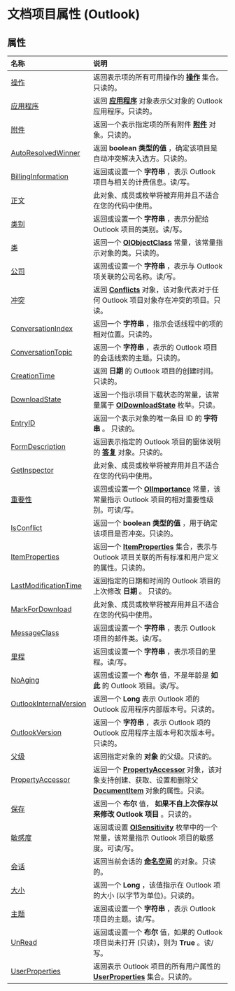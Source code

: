 
# 文档项目属性 (Outlook)

## 属性



|**名称**|**说明**|
|:-----|:-----|
|[操作](55ba5eb9-ddd4-7fa0-e807-7ddd97e5ef05.md)|返回表示项的所有可用操作的 **[操作](b0903aa4-9b75-5311-d0a5-5ff4a5e29c79.md)** 集合。只读的。|
|[应用程序](115b303f-a46f-2967-012b-401a7cac33cb.md)|返回 **[应用程序](797003e7-ecd1-eccb-eaaf-32d6ddde8348.md)** 对象表示父对象的 Outlook 应用程序。只读的。|
|[附件](d6214f5c-3675-08eb-6898-e34d76b6fe21.md)|返回一个表示指定项的所有附件 **[附件](4cc96a5f-a822-8ad5-6f61-e996bee8ba22.md)** 对象。只读的。|
|[AutoResolvedWinner](739626cb-1d31-4f3f-c672-686a49657f9a.md)|返回 **boolean 类型的值** ，确定该项目是自动冲突解决入选方。只读的。|
|[BillingInformation](5e5e6fa5-dbe6-55e0-d424-87b7068743ac.md)|返回或设置一个 **字符串** ，表示 Outlook 项目与相关的计费信息。读/写。|
|[正文](51b43935-2674-6bae-2e30-be21b22a1353.md)|此对象、成员或枚举将被弃用并且不适合在您的代码中使用。 |
|[类别](2aa3df17-39f4-6e9c-a32d-5491d17dcb8e.md)|返回或设置一个 **字符串** ，表示分配给 Outlook 项目的类别。读/写。|
|[类](68d7706f-2ce2-ccce-5a52-af12c888fe2d.md)|返回一个 **[OlObjectClass](33d724b3-df3c-2a7f-a80f-93b66d96f588.md)** 常量，该常量指示对象的类。只读的。|
|[公司](0087f608-61cf-39b4-47cf-6b002aab6466.md)|返回或设置一个 **字符串** ，表示与 Outlook 项关联的公司名称。读/写。|
|[冲突](1a6f9384-bc75-9079-d9ca-affbadc21855.md)|返回  **[Conflicts](c4e1c060-519a-a6d1-8fb2-c7dfa1e3e66f.md)** 对象，该对象代表对于任何 Outlook 项目对象存在冲突的项目。只读。|
|[ConversationIndex](4ba95610-45e9-9830-7c15-9a31197c8d3d.md)|返回一个 **字符串** ，指示会话线程中的项的相对位置。只读的。|
|[ConversationTopic](4a2e2904-1499-50e7-fd18-c29e7810e4ab.md)|返回一个 **字符串** ，表示的 Outlook 项目的会话线索的主题。只读的。|
|[CreationTime](83269f49-59a7-d3e0-932e-5ca697977614.md)|返回 **日期** 的 Outlook 项目的创建时间。只读的。|
|[DownloadState](d8ffb22f-c977-3cb5-edfb-793748a6dde6.md)|返回一个指示项目下载状态的常量，该常量属于  **[OlDownloadState](ff5e00db-ad06-ddf1-6e3a-536c0ae4ef34.md)** 枚举。只读。|
|[EntryID](43316dca-8ef0-2c1e-284e-c1ba4932cc0f.md)|返回一个表示对象的唯一条目 ID 的 **字符串** 。 只读的。|
|[FormDescription](d86f50bf-3c9e-c81f-93b5-f6c888f7ee38.md)|返回表示指定的 Outlook 项目的窗体说明的 **[答复](c88f92c4-4cac-84b3-6118-1150d42d7cff.md)** 对象。只读的。|
|[GetInspector](7e1e27a9-8235-5289-a92d-33ed66137343.md)|此对象、成员或枚举将被弃用并且不适合在您的代码中使用。 |
|[重要性](2d0364bc-89b9-a296-cb0b-3d048801ef26.md)|返回或设置一个  **[OlImportance](71e04f9a-fab6-153f-b046-11f7ec50e8e4.md)** 常量，该常量指示 Outlook 项目的相对重要性级别。可读/写。|
|[IsConflict](63d799ea-ceb6-b070-16a6-629ee3ef2346.md)|返回一个 **boolean 类型的值** ，用于确定该项目是否冲突。只读的。|
|[ItemProperties](33d37d27-e35a-2855-d3f8-167ff3dbd8da.md)|返回一个 **[ItemProperties](34a110ed-6617-72da-1e98-a9773c705b40.md)** 集合，表示与 Outlook 项目关联的所有标准和用户定义的属性。只读的。|
|[LastModificationTime](fa538cad-d82e-8e4f-5884-4bdc2505b3b6.md)|返回指定的日期和时间的 Outlook 项目的上次修改 **日期** 。 只读的。|
|[MarkForDownload](df0bbb89-0fb9-b536-aa8f-1ab074578b3e.md)|此对象、成员或枚举将被弃用并且不适合在您的代码中使用。 |
|[MessageClass](635ba15e-cacc-4e3e-0824-8ca4dfca2a82.md)|返回或设置一个 **字符串** ，表示 Outlook 项目的邮件类。读/写。|
|[里程](d8c24cd6-2c1d-1785-5403-b3230227a439.md)|返回或设置一个 **字符串** ，表示项目的里程。读/写。|
|[NoAging](33d66a6d-abff-d7d1-ca86-80a7a2caeb79.md)|返回或设置一个 **布尔** 值，不是年龄是 **如此** 的 Outlook 项目。读/写。|
|[OutlookInternalVersion](992da38a-f3d3-3ca1-82fa-bcb718360022.md)|返回一个 **Long** 表示 Outlook 项的 Outlook 应用程序内部版本号。只读的。|
|[OutlookVersion](5efb78c2-0049-a525-32d8-f8c516f2e97c.md)|返回一个 **字符串** ，表示 Outlook 项的 Outlook 应用程序主版本号和次版本号。只读的。|
|[父级](48ca63d2-84c6-e6db-502a-2a1e44066e84.md)|返回指定对象的 **对象** 的父级。只读的。|
|[PropertyAccessor](9dc361f0-f737-acd1-29dd-ad7daddd8de5.md)|返回一个  **[PropertyAccessor](2fc91e13-703c-3ec9-9066-ffee7144306c.md)** 对象，该对象支持创建、获取、设置和删除父 **[DocumentItem](7b0a6af0-6632-3ff6-841f-5b081d0d68d8.md)** 对象的属性。只读。|
|[保存](79678d75-9ebc-b1d8-75ed-512da0e41cd0.md)|返回一个 **布尔** 值， **如果不自上次保存以来修改 Outlook 项目** 。只读的。|
|[敏感度](db9b25ab-414f-daaf-d64f-47957e496f64.md)|返回或设置  **[OlSensitivity](611d23ca-40ee-17e9-2560-99c5508f6e29.md)** 枚举中的一个常量，该常量指示 Outlook 项目的敏感度。可读/写。|
|[会话](40c7d5d6-2efd-f946-bc2b-273209c6c896.md)|返回当前会话的 **[命名空间](f0dcaa19-07f5-5d42-a3bf-2e42b7885644.md)** 的对象。只读的。|
|[大小](88f12338-96b3-eb79-40f6-42512ab14a52.md)|返回一个 **Long** ，该值指示在 Outlook 项的大小 (以字节为单位)。只读的。|
|[主题](ab1927fa-3d1c-d7b8-4e08-f05095a5efda.md)|返回或设置一个 **字符串** ，表示 Outlook 项目的主题。读/写。|
|[UnRead](bf791b60-e871-8e1b-79c0-13683658c1e9.md)|返回或设置一个 **布尔** 值，如果的 Outlook 项目尚未打开 (只读)，则为 **True** 。读/写。|
|[UserProperties](c2253136-5b4d-4f27-e7b5-93ed96b0f76f.md)|返回表示 Outlook 项目的所有用户属性的 **[UserProperties](20b49c86-d74f-9bda-382c-559af278c148.md)** 集合。只读的。|
